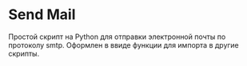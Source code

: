 # Send Mail

Простой скрипт на Python для отправки электронной почты по протоколу smtp.
Оформлен в ввиде функции для импорта в другие скрипты. 

